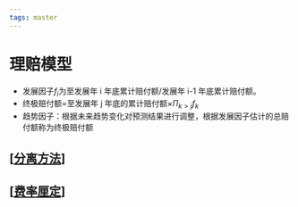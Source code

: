 ```yaml
---
tags: master
---
```


# 理赔模型

- 发展因子$f_i$为至发展年 i 年底累计赔付额/发展年 i-1 年底累计赔付额。
- 终极赔付额=至发展年 j 年底的累计赔付额$\times\Pi_{k>j}f_k$
- 趋势因子：根据未来趋势变化对预测结果进行调整，根据发展因子估计的总赔付额称为终极赔付额

## [[分离方法]]

## [[费率厘定]]

[//begin]: # "Autogenerated link references for markdown compatibility"
[分离方法]: 分离方法.md "分离方法"
[费率厘定]: 费率厘定.md "费率厘定"
[//end]: # "Autogenerated link references"
